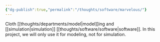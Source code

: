 ```yaml
---
{"dg-publish":true,"permalink":"/thoughts/software/marvelous/"}
---
```


Cloth [[thoughts/departments/model\|model]]ing and [[simulation\|simulation]] [[thoughts/software/software\|software]]. In this project, we will only use it for modeling, not for simulation.